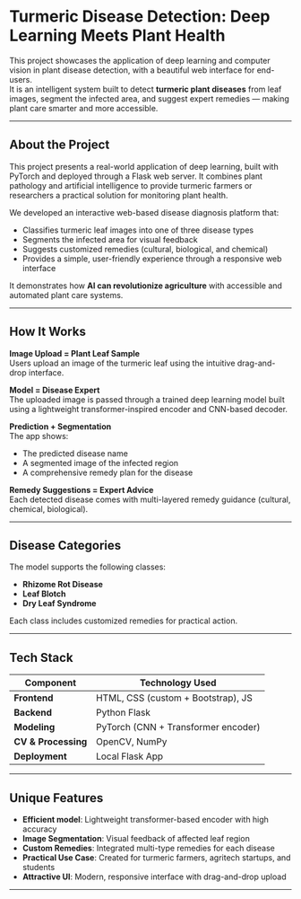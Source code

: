 # Turmeric Disease Detection: Deep Learning Meets Plant Health

This project showcases the application of deep learning and computer vision in plant disease detection, with a beautiful web interface for end-users.  
It is an intelligent system built to detect **turmeric plant diseases** from leaf images, segment the infected area, and suggest expert remedies — making plant care smarter and more accessible.

---

## About the Project

This project presents a real-world application of deep learning, built with PyTorch and deployed through a Flask web server. It combines plant pathology and artificial intelligence to provide turmeric farmers or researchers a practical solution for monitoring plant health.

We developed an interactive web-based disease diagnosis platform that:

- Classifies turmeric leaf images into one of three disease types
- Segments the infected area for visual feedback
- Suggests customized remedies (cultural, biological, and chemical)
- Provides a simple, user-friendly experience through a responsive web interface

It demonstrates how **AI can revolutionize agriculture** with accessible and automated plant care systems.

---

## How It Works

**Image Upload = Plant Leaf Sample**  
Users upload an image of the turmeric leaf using the intuitive drag-and-drop interface.

**Model = Disease Expert**  
The uploaded image is passed through a trained deep learning model built using a lightweight transformer-inspired encoder and CNN-based decoder.

**Prediction + Segmentation**  
The app shows:
- The predicted disease name
- A segmented image of the infected region
- A comprehensive remedy plan for the disease

**Remedy Suggestions = Expert Advice**  
Each detected disease comes with multi-layered remedy guidance (cultural, chemical, biological).

---

## Disease Categories

The model supports the following classes:

- **Rhizome Rot Disease**
- **Leaf Blotch**
- **Dry Leaf Syndrome**

Each class includes customized remedies for practical action.

---

## Tech Stack

| Component       | Technology Used         |
|----------------|--------------------------|
| **Frontend**    | HTML, CSS (custom + Bootstrap), JS |
| **Backend**     | Python Flask             |
| **Modeling**    | PyTorch (CNN + Transformer encoder) |
| **CV & Processing** | OpenCV, NumPy           |
| **Deployment**  | Local Flask App          |

---

## Unique Features

- **Efficient model**: Lightweight transformer-based encoder with high accuracy
- **Image Segmentation**: Visual feedback of affected leaf region
- **Custom Remedies**: Integrated multi-type remedies for each disease
- **Practical Use Case**: Created for turmeric farmers, agritech startups, and students
- **Attractive UI**: Modern, responsive interface with drag-and-drop upload

---
